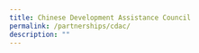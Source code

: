 ```yaml
---
title: Chinese Development Assistance Council
permalink: /partnerships/cdac/
description: ""
---
```

